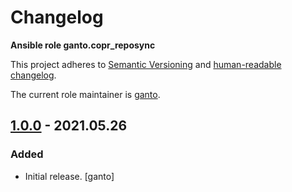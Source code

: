 # Changelog

**Ansible role ganto.copr_reposync**

This project adheres to [Semantic Versioning](https://semver.org/spec/v2.0.0.html>)
and [human-readable changelog](https://keepachangelog.com/).

The current role maintainer is [ganto](https://github.com/ganto).


## [1.0.0](https://github.com/ganto/ansible-copr_reposync/releases/tag/1.0.0) - 2021.05.26

### Added

- Initial release. [ganto]

